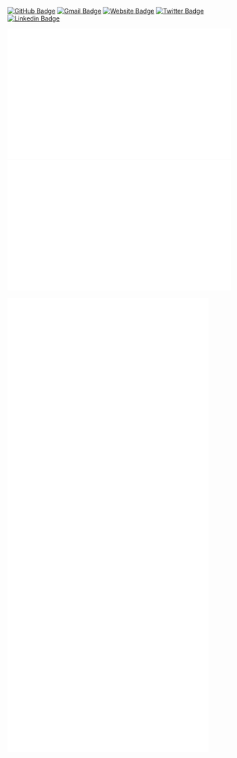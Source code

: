 [![GitHub Badge](https://img.shields.io/badge/-@kushwanth13-%23181717?style=flat&logo=github)](https://github.com/kushwanth13) [![Gmail Badge](https://img.shields.io/badge/-mkushwanth13@gmail.com-c14438?style=flat&logo=Gmail&logoColor=white&link=mailto:mkushwanth13@gmail.com)](mailto:cmkushwanth13@gmail.com) [![Website Badge](https://img.shields.io/website?color=0ab9e6&style=flat&up_message=kushwanth.github.io&url=http%3A%2F%2Fkushwanth.github.io%2F)](https://kushwanth.github.io) [![Twitter Badge](https://img.shields.io/badge/-@MuvvalaKushwan2-1ca0f1?style=flat&labelColor=1ca0f1&logo=twitter&logoColor=white&link=https://twitter.com/MuvvalaKushwan2)](https://twitter.com/MuvvalaKushwan2) [![Linkedin Badge](https://img.shields.io/badge/-@muvvala--saroj--venkata--kushwanth-blue?style=flat&logo=Linkedin&logoColor=white&link=https://www.linkedin.com/in/muvvala-venkata-saroj-kuswanth/)](https://www.linkedin.com/in/muvvala-venkata-saroj-kuswanth/)

[![Kushwanth's github stats](https://github.com/kushwanth13/my-github-stats/blob/main/generated/overview.svg)](https://github.com/kushwanth13/kushwanth13) [![Kushwanth's language stats](https://github.com/kushwanth13/my-github-stats/blob/main/generated/languages.svg)](https://github.com/kushwanth13/kushwanth13)

[![metrics](./github-metrics.svg)](https://github.com/kushwanth13/kushwanth13)

<!--
**kushwanth13/kushwanth13** is a ✨ _special_ ✨ repository because its `README.md` (this file) appears on your GitHub profile.

Here are some ideas to get you started:

- 🔭 I’m currently working on ...
- 🌱 I’m currently learning ...
- 👯 I’m looking to collaborate on ...
- 🤔 I’m looking for help with ...
- 💬 Ask me about ...
- 📫 How to reach me: ...
- 😄 Pronouns: ...
- ⚡ Fun fact: ...
-->
